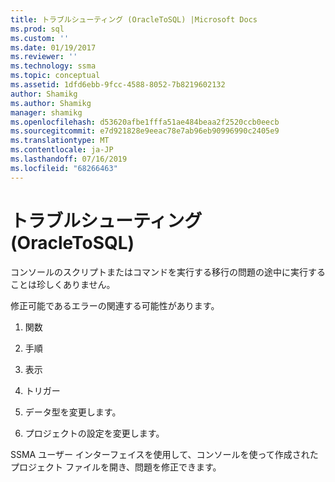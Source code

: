 ```yaml
---
title: トラブルシューティング (OracleToSQL) |Microsoft Docs
ms.prod: sql
ms.custom: ''
ms.date: 01/19/2017
ms.reviewer: ''
ms.technology: ssma
ms.topic: conceptual
ms.assetid: 1dfd6ebb-9fcc-4588-8052-7b8219602132
author: Shamikg
ms.author: Shamikg
manager: shamikg
ms.openlocfilehash: d53620afbe1fffa51ae484beaa2f2520ccb0eecb
ms.sourcegitcommit: e7d921828e9eeac78e7ab96eb90996990c2405e9
ms.translationtype: MT
ms.contentlocale: ja-JP
ms.lasthandoff: 07/16/2019
ms.locfileid: "68266463"
---
```

# <a name="troubleshooting-oracletosql"></a>トラブルシューティング (OracleToSQL)
コンソールのスクリプトまたはコマンドを実行する移行の問題の途中に実行することは珍しくありません。  
  
修正可能であるエラーの関連する可能性があります。  
  
1.  関数  
  
2.  手順  
  
3.  表示  
  
4.  トリガー  
  
5.  データ型を変更します。  
  
6.  プロジェクトの設定を変更します。  
  
SSMA ユーザー インターフェイスを使用して、コンソールを使って作成されたプロジェクト ファイルを開き、問題を修正できます。  
  
